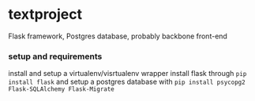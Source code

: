 textproject
===========
Flask framework, Postgres database, probably backbone front-end
### setup and requirements
install and setup a virtualenv/visrtualenv wrapper
install flask through `pip install flask` and setup a postgres database with `pip install psycopg2 Flask-SQLAlchemy Flask-Migrate`
